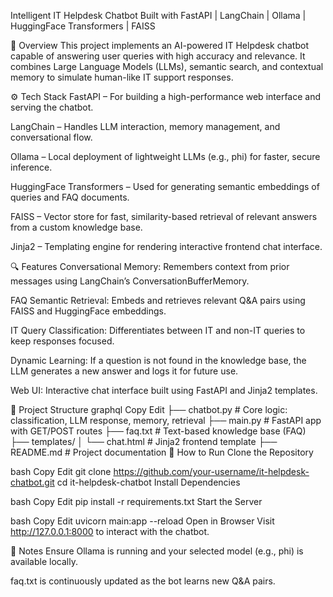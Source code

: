 Intelligent IT Helpdesk Chatbot
Built with FastAPI | LangChain | Ollama | HuggingFace Transformers | FAISS

🧠 Overview
This project implements an AI-powered IT Helpdesk chatbot capable of answering user queries with high accuracy and relevance. It combines Large Language Models (LLMs), semantic search, and contextual memory to simulate human-like IT support responses.

⚙️ Tech Stack
FastAPI – For building a high-performance web interface and serving the chatbot.

LangChain – Handles LLM interaction, memory management, and conversational flow.

Ollama – Local deployment of lightweight LLMs (e.g., phi) for faster, secure inference.

HuggingFace Transformers – Used for generating semantic embeddings of queries and FAQ documents.

FAISS – Vector store for fast, similarity-based retrieval of relevant answers from a custom knowledge base.

Jinja2 – Templating engine for rendering interactive frontend chat interface.

🔍 Features
Conversational Memory: Remembers context from prior messages using LangChain’s ConversationBufferMemory.

FAQ Semantic Retrieval: Embeds and retrieves relevant Q&A pairs using FAISS and HuggingFace embeddings.

IT Query Classification: Differentiates between IT and non-IT queries to keep responses focused.

Dynamic Learning: If a question is not found in the knowledge base, the LLM generates a new answer and logs it for future use.

Web UI: Interactive chat interface built using FastAPI and Jinja2 templates.

📁 Project Structure
graphql
Copy
Edit
├── chatbot.py              # Core logic: classification, LLM response, memory, retrieval
├── main.py                 # FastAPI app with GET/POST routes
├── faq.txt                 # Text-based knowledge base (FAQ)
├── templates/
│   └── chat.html           # Jinja2 frontend template
├── README.md               # Project documentation
🚀 How to Run
Clone the Repository

bash
Copy
Edit
git clone https://github.com/your-username/it-helpdesk-chatbot.git
cd it-helpdesk-chatbot
Install Dependencies

bash
Copy
Edit
pip install -r requirements.txt
Start the Server

bash
Copy
Edit
uvicorn main:app --reload
Open in Browser
Visit http://127.0.0.1:8000 to interact with the chatbot.

📌 Notes
Ensure Ollama is running and your selected model (e.g., phi) is available locally.

faq.txt is continuously updated as the bot learns new Q&A pairs.

